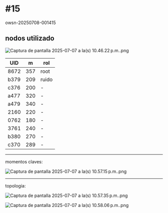 # #15

owsn-20250708-001415

## nodos utilizado

![Captura de pantalla 2025-07-07 a la(s) 10.46.22 p.m..png](#15%2022a14b984387800e9b94c9658502f3aa/Captura_de_pantalla_2025-07-07_a_la(s)_10.46.22_p.m..png)

| UID | m | rol |
| --- | --- | --- |
| 8672 | 357 | root |
| b379 | 209 | ruido |
| c376 | 200 | - |
| a477 | 320 | - |
| a479 | 340 | - |
| 2160 | 220 | - |
| 0762 | 180 | - |
| 3761 | 240 | - |
| b380 | 270 | - |
| c370 | 289 | - |

---

momentos claves:

![Captura de pantalla 2025-07-07 a la(s) 10.57.15 p.m..png](#15%2022a14b984387800e9b94c9658502f3aa/Captura_de_pantalla_2025-07-07_a_la(s)_10.57.15_p.m..png)

---

topologia:

![Captura de pantalla 2025-07-07 a la(s) 10.57.35 p.m..png](#15%2022a14b984387800e9b94c9658502f3aa/Captura_de_pantalla_2025-07-07_a_la(s)_10.57.35_p.m..png)

![Captura de pantalla 2025-07-07 a la(s) 10.58.06 p.m..png](#15%2022a14b984387800e9b94c9658502f3aa/Captura_de_pantalla_2025-07-07_a_la(s)_10.58.06_p.m..png)